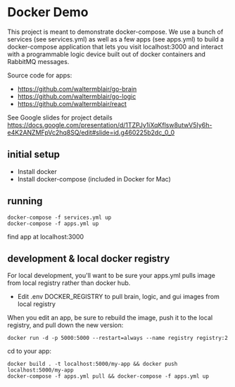 # Docker Demo
This project is meant to demonstrate docker-compose. We use a bunch of services (see services.yml) as well as a few apps (see apps.yml) to build a docker-compose application that lets you visit localhost:3000 and interact with a programmable logic device built out of docker containers and RabbitMQ messages.

Source code for apps:
* https://github.com/waltermblair/go-brain
* https://github.com/waltermblair/go-logic
* https://github.com/waltermblair/react

See Google slides for project details https://docs.google.com/presentation/d/1TZPJy1iXqKflsw8utwV5Iy6h-e4K2ANZMFpVc2hq8SQ/edit#slide=id.g460225b2dc_0_0

## initial setup
* Install docker
* Install docker-compose (included in Docker for Mac)

## running
```
docker-compose -f services.yml up
docker-compose -f apps.yml up
```
find app at localhost:3000

## development & local docker registry
For local development, you'll want to be sure your apps.yml pulls image from local registry rather than docker hub.

* Edit .env DOCKER_REGISTRY to pull brain, logic, and gui images from local registry 

When you edit an app, be sure to rebuild the image, push it to the local registry, and pull down the new version:
<!-- https://docs.docker.com/registry/deploying/#copy-an-image-from-docker-hub-to-your-registry -->
```
docker run -d -p 5000:5000 --restart=always --name registry registry:2
```
cd to your app:
```
docker build . -t localhost:5000/my-app && docker push localhost:5000/my-app
docker-compose -f apps.yml pull && docker-compose -f apps.yml up
```

